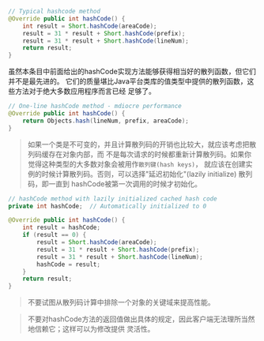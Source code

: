 ```java
// Typical hashcode method
@Override public int hashCode() {
    int result = Short.hashCode(areaCode);
    result = 31 * result + Short.hashCode(prefix);
    result = 31 * result + Short.hashCode(lineNum);
    return result;
}
```
虽然本条目中前面给出的hashCode实现方法能够获得相当好的散列函数，但它们并不是最先进的。
它们的质量堪比Java平台类库的值类型中提供的散列函数，这些方法对于绝大多数应用程序而言已经
足够了。

```java
// One-line hashCode method - mdiocre performance
@Override public int hashCode() {
    return Objects.hash(lineNum, prefix, areaCode);
}
```

> 如果一个类是不可变的，并且计算散列码的开销也比较大，就应该考虑把散列码缓存在对象内部，而
> 不是每次请求的时候都重新计算散列码。如果你觉得这种类型的大多数对象会被用作`散列键(hash keys)`，
> 就应该在创建实例的时候计算散列码。否则，可以选择"延迟初始化"(lazily initialize) 散列码，即一直到
> hashCode被第一次调用的时候才初始化。
```java
// hashCode method with lazily initialized cached hash code
private int hashCode;  // Automatically initialized to 0

@Override public int hashCode() {
    int result = hashCode;
    if (result == 0) {
        result = Short.hashCode(areaCode);
        result = 31 * result + Short.hashCode(prefix);
        result = 31 * result + Short.hashCode(lineNum);
        hashCode = result;
    }
    return result;
}
```

> 不要试图从散列码计算中排除一个对象的关键域来提高性能。

> 不要对hashCode方法的返回值做出具体的规定，因此客户端无法理所当然地信赖它；这样可以为修改提供
> 灵活性。